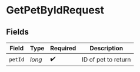 # GetPetByIdRequest


## Fields

| Field               | Type                | Required            | Description         |
| ------------------- | ------------------- | ------------------- | ------------------- |
| `petId`             | *long*              | :heavy_check_mark:  | ID of pet to return |